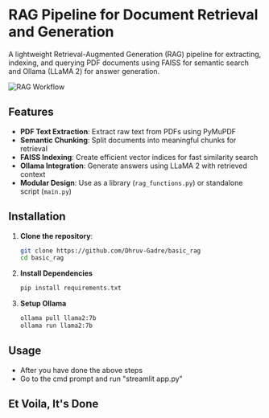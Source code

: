 # RAG Pipeline for Document Retrieval and Generation

A lightweight Retrieval-Augmented Generation (RAG) pipeline for extracting, indexing, and querying PDF documents using FAISS for semantic search and Ollama (LLaMA 2) for answer generation.

![RAG Workflow](https://tse4.mm.bing.net/th/id/OIP.3TfftXB_HV7CRm8Ir1LmAwHaEa?r=0&rs=1&pid=ImgDetMain&o=7&rm=3)

## Features

- **PDF Text Extraction**: Extract raw text from PDFs using PyMuPDF
- **Semantic Chunking**: Split documents into meaningful chunks for retrieval
- **FAISS Indexing**: Create efficient vector indices for fast similarity search
- **Ollama Integration**: Generate answers using LLaMA 2 with retrieved context
- **Modular Design**: Use as a library (`rag_functions.py`) or standalone script (`main.py`)

## Installation

1. **Clone the repository**:
   ```bash
   git clone https://github.com/Dhruv-Gadre/basic_rag
   cd basic_rag
    ```

2. **Install Dependencies**
    ```bash
    pip install requirements.txt
    ```

3. **Setup Ollama**
    ```bash
    ollama pull llama2:7b
    ollama run llama2:7b
    ```

## Usage

- After you have done the above steps
- Go to the cmd prompt and run "streamlit app.py"

## Et Voila, It's Done